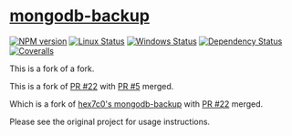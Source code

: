 # [mongodb-backup](https://github.com/hex7c0/mongodb-backup)

[![NPM version](https://img.shields.io/npm/v/mongodb-backup.svg)](https://www.npmjs.com/package/mongodb-backup)
[![Linux Status](https://img.shields.io/travis/hex7c0/mongodb-backup.svg?label=linux)](https://travis-ci.org/hex7c0/mongodb-backup)
[![Windows Status](https://img.shields.io/appveyor/ci/hex7c0/mongodb-backup.svg?label=windows)](https://ci.appveyor.com/project/hex7c0/mongodb-backup)
[![Dependency Status](https://img.shields.io/david/hex7c0/mongodb-backup.svg)](https://david-dm.org/hex7c0/mongodb-backup)
[![Coveralls](https://img.shields.io/coveralls/hex7c0/mongodb-backup.svg)](https://coveralls.io/r/hex7c0/mongodb-backup)

This is a fork of a fork.

This is a fork of [PR #22](https://github.com/hex7c0/mongodb-backup/pull/22) with [PR #5](https://github.com/spmiller/mongodb-backup/pull/5) merged.


Which is a fork of [hex7c0's mongodb-backup](https://github.com/hex7c0/mongodb-backup) with [PR #22](https://github.com/hex7c0/mongodb-backup/pull/22) merged.

Please see the original project for usage instructions.

